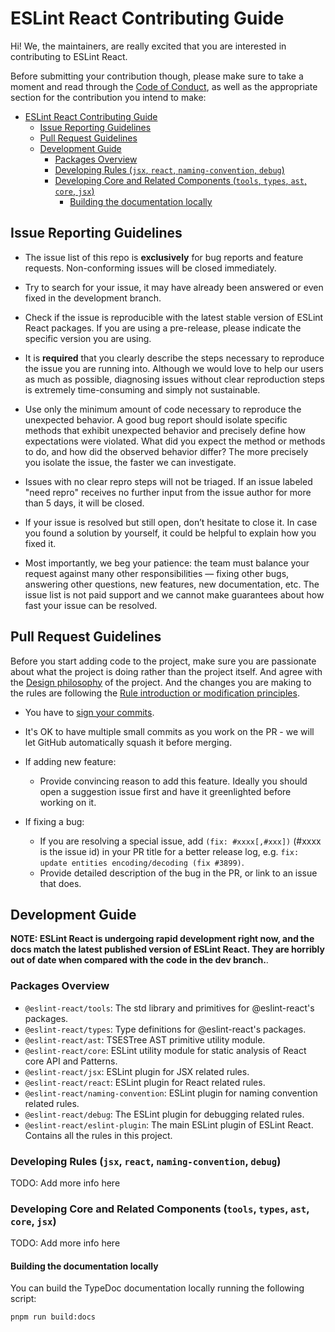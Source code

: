 # ESLint React Contributing Guide

Hi! We, the maintainers, are really excited that you are interested in contributing to ESLint React.

Before submitting your contribution though, please make sure to take a moment and read through the [Code of Conduct](CODE_OF_CONDUCT.md), as well as the appropriate section for the contribution you intend to make:

- [ESLint React Contributing Guide](#eslint-react-contributing-guide)
  - [Issue Reporting Guidelines](#issue-reporting-guidelines)
  - [Pull Request Guidelines](#pull-request-guidelines)
  - [Development Guide](#development-guide)
    - [Packages Overview](#packages-overview)
    - [Developing Rules (`jsx`, `react`, `naming-convention`, `debug`)](#developing-rules-jsx-react-naming-convention-debug)
    - [Developing Core and Related Components (`tools`, `types`, `ast`, `core`, `jsx`)](#developing-core-and-related-components-tools-types-ast-core-jsx)
      - [Building the documentation locally](#building-the-documentation-locally)

## Issue Reporting Guidelines

- The issue list of this repo is **exclusively** for bug reports and feature requests. Non-conforming issues will be closed immediately.

- Try to search for your issue, it may have already been answered or even fixed in the development branch.

- Check if the issue is reproducible with the latest stable version of ESLint React packages. If you are using a pre-release, please indicate the specific version you are using.

- It is **required** that you clearly describe the steps necessary to reproduce the issue you are running into. Although we would love to help our users as much as possible, diagnosing issues without clear reproduction steps is extremely time-consuming and simply not sustainable.

- Use only the minimum amount of code necessary to reproduce the unexpected behavior. A good bug report should isolate specific methods that exhibit unexpected behavior and precisely define how expectations were violated. What did you expect the method or methods to do, and how did the observed behavior differ? The more precisely you isolate the issue, the faster we can investigate.

- Issues with no clear repro steps will not be triaged. If an issue labeled "need repro" receives no further input from the issue author for more than 5 days, it will be closed.

- If your issue is resolved but still open, don’t hesitate to close it. In case you found a solution by yourself, it could be helpful to explain how you fixed it.

- Most importantly, we beg your patience: the team must balance your request against many other responsibilities — fixing other bugs, answering other questions, new features, new documentation, etc. The issue list is not paid support and we cannot make guarantees about how fast your issue can be resolved.

## Pull Request Guidelines

Before you start adding code to the project, make sure you are passionate about what the project is doing rather than the project itself. And agree with the [Design philosophy](../README.md#Philosophy) of the project.
And the changes you are making to the rules are following the [Rule introduction or modification principles](../README.md#Rule-introduction-or-modification-principles).

- You have to [sign your commits](https://docs.github.com/en/authentication/managing-commit-signature-verification/signing-commits).

- It's OK to have multiple small commits as you work on the PR - we will let GitHub automatically squash it before merging.

- If adding new feature:

  - Provide convincing reason to add this feature. Ideally you should open a suggestion issue first and have it greenlighted before working on it.

- If fixing a bug:
  - If you are resolving a special issue, add `(fix: #xxxx[,#xxx])` (#xxxx is the issue id) in your PR title for a better release log, e.g. `fix: update entities encoding/decoding (fix #3899)`.
  - Provide detailed description of the bug in the PR, or link to an issue that does.

## Development Guide

**NOTE: ESLint React is undergoing rapid development right now, and the docs match the latest published version of ESLint React. They are horribly out of date when compared with the code in the dev branch.**.

### Packages Overview

- `@eslint-react/tools`: The std library and primitives for @eslint-react's packages.
- `@eslint-react/types`: Type definitions for @eslint-react's packages.
- `@eslint-react/ast`: TSESTree AST primitive utility module.
- `@eslint-react/core`: ESLint utility module for static analysis of React core API and Patterns.
- `@eslint-react/jsx`: ESLint plugin for JSX related rules.
- `@eslint-react/react`: ESLint plugin for React related rules.
- `@eslint-react/naming-convention`: ESLint plugin for naming convention related rules.
- `@eslint-react/debug`: The ESLint plugin for debugging related rules.
- `@eslint-react/eslint-plugin`: The main ESLint plugin of ESLint React. Contains all the rules in this project.

### Developing Rules (`jsx`, `react`, `naming-convention`, `debug`)

TODO: Add more info here

### Developing Core and Related Components (`tools`, `types`, `ast`, `core`, `jsx`)

TODO: Add more info here

#### Building the documentation locally

You can build the TypeDoc documentation locally running the following script:

```bash
pnpm run build:docs
```
